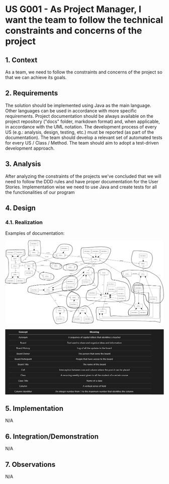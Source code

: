 # US G001 - As Project Manager, I want the team to follow the technical constraints and concerns of the project


## 1. Context

As a team, we need to follow the constraints and concerns of the project so that we can achieve its goals.

## 2. Requirements

The solution should be implemented using Java as the main language. Other languages can be used in accordance with more specific requirements.
Project documentation should be always available on the project repository ("docs" folder, markdown format) and, when applicable, in accordance with the UML notation. The development process of every US (e.g.: analysis, design, testing, etc.) must be reported (as part of the documentation).
The team should develop a relevant set of automated tests for every US / Class / Method. The team should aim to adopt a test-driven development approach.

## 3. Analysis

After analyzing the constraints of the projects we've concluded that we will need to follow the DDD rules and have proper documentation for the User Stories. Implementation wise we need to use Java and create tests for all the functionalities of our program

## 4. Design

### 4.1. Realization

Examples of documentation:

![Example1](DM.svg)

![Example2](Example_glossary.png)

## 5. Implementation

N/A

## 6. Integration/Demonstration

N/A

## 7. Observations

N/A